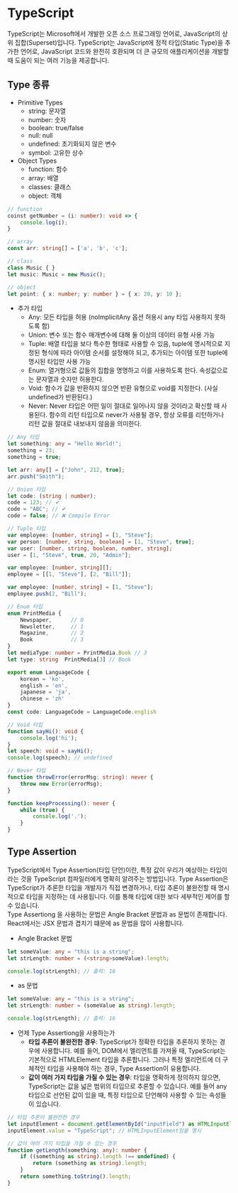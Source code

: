 # TypeScript

TypeScript는 Microsoft에서 개발한 오픈 소스 프로그래밍 언어로, JavaScript의 상위 집합(Superset)입니다. TypeScript는 JavaScript에 정적 타입(Static Type)을 추가한 언어로, JavaScript 코드와 완전히 호환되며 더 큰 규모의 애플리케이션을 개발할 때 도움이 되는 여러 기능을 제공합니다.  

## Type 종류

 - Primitive Types
    - string: 문자열
    - number: 숫자
    - boolean: true/false
    - null: null
    - undefined: 초기화되지 않은 변수
    - symbol: 고유한 상수
 - Object Types
    - function: 함수
    - array: 배열
    - classes: 클래스
    - object: 객체
```typescript
// function
coinst getNumber = (i: number): void => {
    console.log(i);
}

// array
const arr: string[] = ['a', 'b', 'c'];

// class
class Music { }
let music: Music = new Music();

// object
let point: { x: number; y: number } = { x: 20, y: 10 };
```
 - 추가 타입
    - Any: 모든 타입을 허용 (noImplicitAny 옵션 허용시 any 타입 사용하지 못하도록 함)
    - Union: 변수 또는 함수 매개변수에 대해 둘 이상의 데이터 유형 사용 가능
    - Tuple: 배열 타입을 보다 특수한 형태로 사용할 수 있음, tuple에 명시적으로 지정된 형식에 따라 아이템 순서를 설정해야 되고, 추가되는 아이템 또한 tuple에 명시된 타입만 사용 가능
    - Enum: 열거형으로 값들의 집합을 명명하고 이를 사용하도록 한다. 속성값으로는 문자열과 숫자만 허용한다.
    - Void: 함수가 값을 반환하지 않으면 반환 유형으로 void를 지정한다. (사실 undefined가 반환된다.)
    - Never: Never 타입은 어떤 일이 절대로 일어나지 않을 것이라고 확신할 때 사용된다. 함수의 리턴 타입으로 never가 사용될 경우, 항상 오류를 리턴하거나 리턴 값을 절대로 내보내지 않음을 의미한다.
```typescript
// Any 타입
let something: any = "Hello World!";
something = 23;
something = true;

let arr: any[] = ["John", 212, true];
arr.push("Smith");

// Union 타입
let code: (string | number);
code = 123; // ✔
code = "ABC"; // ✔
code = false; // ❌ Compile Error

// Tuple 타입
var employee: [number, string] = [1, "Steve"];
var person: [number, string, boolean] = [1, "Steve", true];
var user: [number, string, boolean, number, string];
user = [1, "Steve", true, 20, "Admin"];

var employee: [number, string][];
employee = [[1, "Steve"], [2, "Bill"]];

var employee: [number, string] = [1, "Steve"];
employee.push(2, "Bill");

// Enum 타입
enum PrintMedia {
    Newspaper,      // 0
    Newsletter,     // 1
    Magazine,       // 2
    Book            // 3
}
let mediaType: number = PrintMedia.Book // 3
let type: string  PrintMedia[3] // Book

export enum LanguageCode {
    korean = 'ko',
    english = 'en',
    japanese = 'ja',
    chinese = 'zh'
}
const code: LanguageCode = LanguageCode.english

// Void 타입
function sayHi(): void {
    console.log('hi');
}
let speech: void = sayHi();
console.log(speech); // undefined

// Never 타입
function throwError(errorMsg: string): never {
    throw new Error(errorMsg);
}

function keepProcessing(): never {
    while (true) {
        console.log('.');
    }
}
```

## Type Assertion

TypeScript에서 Type Assertion(타입 단언)이란, 특정 값이 우리가 예상하는 타입이라는 것을 TypeScript 컴파일러에게 명확히 알려주는 방법입니다. Type Assertion은 TypeScript가 추론한 타입을 개발자가 직접 변경하거나, 타입 추론이 불완전할 때 명시적으로 타입을 지정하는 데 사용됩니다. 이를 통해 타입에 대한 보다 세부적인 제어를 할 수 있습니다.  
Type Assertiong 을 사용하는 문법은 Angle Bracket 문법과 as 문법이 존재합니다. React에서는 JSX 문법과 겹치기 떄문에 as 문법을 많이 사용합니다.  

 - Angle Bracket 문법
```typescript
let someValue: any = "this is a string";
let strLength: number = (<string>someValue).length;

console.log(strLength); // 출력: 16
```

 - as 문법
```typescript
let someValue: any = "this is a string";
let strLength: number = (someValue as string).length;

console.log(strLength); // 출력: 16
```

 - 언제 Type Assertiong을 사용하는가
    - __타입 추론이 불완전한 경우__: TypeScript가 정확한 타입을 추론하지 못하는 경우에 사용합니다. 예를 들어, DOM에서 엘리먼트를 가져올 때, TypeScript는 기본적으로 HTMLElement 타입을 추론합니다. 그러나 특정 엘리먼트에 더 구체적인 타입을 사용해야 하는 경우, Type Assertion이 유용합니다.
    - __값이 여러 가지 타입을 가질 수 있는 경우__: 타입을 명확하게 정의하지 않으면, TypeScript는 값을 넓은 범위의 타입으로 추론할 수 있습니다. 예를 들어 any 타입으로 선언된 값이 있을 때, 특정 타입으로 단언해야 사용할 수 있는 속성들이 있습니다.
```typescript
// 타입 추론이 불완전한 경우
let inputElement = document.getElementById("inputField") as HTMLInputElement;
inputElement.value = "TypeScript"; // HTMLInputElement임을 명시

// 값이 여러 가지 타입을 가질 수 있는 경우
function getLength(something: any): number {
    if ((something as string).length !== undefined) {
        return (something as string).length;
    }
    return something.toString().length;
}
```
